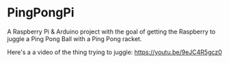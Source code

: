 # PingPongPi 

A Raspberry Pi & Arduino project with the goal of getting the Raspberry to juggle a Ping Pong Ball with a Ping Pong racket.

Here's a a video of the thing trying to juggle:
https://youtu.be/9eJC4R5gcz0
